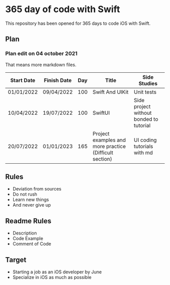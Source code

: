 # 365 day of code with Swift

This repository has been opened for 365 days to code iOS with Swift.

## Plan
### Plan edit on 04 october 2021
That means more markdown files.

| Start Date | Finish Date | Day | Title | Side Studies |
| ---------- | ----------- | --- | ----- | ------------ |
| 01/01/2022 | 09/04/2022  | 100 | Swift And UIKit | Unit tests |
| 10/04/2022 | 19/07/2022  | 100 | SwiftUI | Side project without bonded to tutorial |
| 20/07/2022 | 01/01/2023  | 165 | Project examples and more practice (Difficult section) | UI coding tutorials with md |


## Rules

+ Deviation from sources
+ Do not rush
+ Learn new things
+ And never give up

## Readme Rules

+ Description
+ Code Example
+ Comment of Code

## Target

+ Starting a job as an iOS developer by June
+ Specialize in iOS as much as possible 
